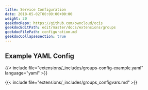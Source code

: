```yaml
---
title: Service Configuration
date: 2018-05-02T00:00:00+00:00
weight: 20
geekdocRepo: https://github.com/owncloud/ocis
geekdocEditPath: edit/master/docs/extensions/groups
geekdocFilePath: configuration.md
geekdocCollapseSection: true
---
```


## Example YAML Config

{{< include file="extensions/_includes/groups-config-example.yaml"  language="yaml" >}}

{{< include file="extensions/_includes/groups_configvars.md" >}}
